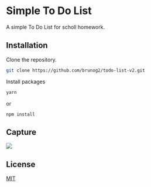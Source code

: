 # Simple To Do List

A simple To Do List for scholl homework.

## Installation

Clone the repository.

```bash
git clone https://github.com/brunog2/todo-list-v2.git
````

Install packages

```bash
yarn
```

or

```
npm install
````

## Capture
![](presentation.gif)


## License
[MIT](https://choosealicense.com/licenses/mit/)
